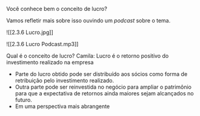 Você conhece bem o conceito de lucro?

Vamos refletir mais sobre isso ouvindo um _podcast_ sobre o tema.

![[2.3.6 Lucro.jpg]]

![[2.3.6 Lucro Podcast.mp3]]

Qual é o conceito de lucro?
Camila: Lucro é o retorno positivo do investimento realizado na empresa
- Parte do lucro obtido pode ser distribuído aos sócios como forma de retribuição pelo investimento realizado.
- Outra parte pode ser reinvestida no negócio para ampliar o patrimônio para que a expectativa de retornos ainda maiores sejam alcançados no futuro.
- Em uma perspectiva mais abrangente 